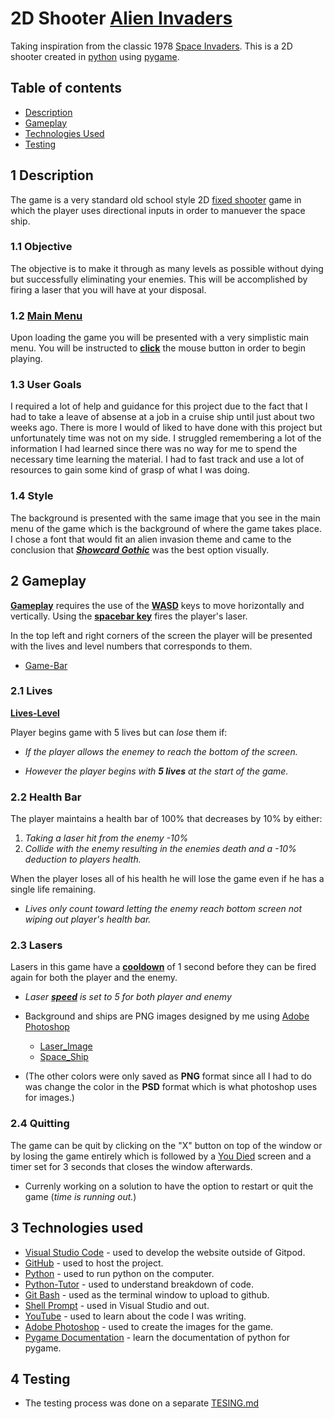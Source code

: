 # 2D Shooter [Alien Invaders](https://github.com/CHAMPION316)

Taking inspiration from the classic 1978 [Space Invaders](https://en.wikipedia.org/wiki/Space_Invaders). This is a 2D shooter created in [python](https://www.python.org/) using [pygame](https://www.pygame.org/news). 

## Table of contents

- [Description](#1-description)
- [Gameplay](#2-gameplay)
- [Technologies Used](#3-technologies-used)
- [Testing](#4-testing)

## 1 Description

The game is a very standard old school style 2D [fixed shooter](https://en.wikipedia.org/wiki/Shoot_%27em_up#Fixed_shooters) game in which the player uses directional inputs in order to manuever the space ship. 

### 1.1 Objective

The objective is to make it through as many levels as possible without dying but successfully eliminating your enemies. This will be accomplished by firing a laser that you will have at your disposal.

### 1.2 [Main Menu](readme-files/main-menu.jpg)

Upon loading the game you will be presented with a very simplistic main menu. You will be instructed to [**click**](readme-files/start-game.jpg) the mouse button in order to begin playing.

### 1.3 User Goals

I required a lot of help and guidance for this project due to the fact that I had to take a leave of absense at a job in a cruise ship until just about two weeks ago. There is more I would of liked to have done with this project but unfortunately time was not on my side. I struggled remembering a lot of the information I had learned since there was no way for me to spend the necessary time learning the material. I had to fast track and use a lot of resources to gain some kind of grasp of what I was doing.


### 1.4 Style
The background is presented with the same image that you see in the main menu of the game which is the background of where the game takes place. I chose a font that would fit an alien invasion theme and came to the conclusion that [_**Showcard Gothic**_](readme-files/font-style.jpg) was the best option visually.


## 2 Gameplay

[**Gameplay**](readme-files/game-play.jpg) requires the use of the [**WASD**](readme-files/move-input.jpg) keys to move horizontally and vertically. Using the [**spacebar key**](readme-files/space-shoot.jpg) fires the player's laser.

In the top left and right corners of the screen the player will be presented with the lives and level numbers that corresponds to them.
- [Game-Bar](readme-files/game-bar.jpg)

### 2.1 Lives

[**Lives-Level**](readme-files/lives-level.jpg)

Player begins game with 5 lives but can _lose_ them if:

- _If the player allows the enemey to reach the bottom of the screen._

- _However the player begins with **5 lives** at the start of the game._

### 2.2 Health Bar

The player maintains a health bar of 100% that decreases by 10% by either:

1. _Taking a laser hit from the enemy -10%_
2. _Collide with the enemy resulting in the enemies death and a -10% deduction to players health._

When the player loses all of his health he will lose the game even if he has a single life remaining.

- _Lives only count toward letting the enemy reach bottom screen not wiping out player's health bar._

### 2.3 Lasers

Lasers in this game have a [__cooldown__](readme-files/cooldown-shot.jpg) of 1 second before they can be fired again for both the player and the enemy.

- _Laser [**speed**](readme-files/laser-speed.jpg) is set to 5 for both player and enemy_

- Background and ships are PNG images designed by me using [Adobe Photoshop](https://www.adobe.com/products/photoshop.html)

    * [Laser_Image](readme-files/laser_green_0.jpg)
    * [Space_Ship](readme-files/space_ship_creation.jpg)
- (The other colors were only saved as **PNG** format since all I had to do was change the color in the **PSD** format which is what photoshop uses for images.)

### 2.4 Quitting

The game can be quit by clicking on the "X" button on top of the window or by losing the game entirely which is followed by a [You Died](readme-files/end-game.jpg) screen and a timer set for 3 seconds that closes the window afterwards.

- Currenly working on a solution to have the option to restart or quit the game (_time is running out._)

## 3 Technologies used

- [Visual Studio Code](https://code.visualstudio.com/download) - used to develop the website outside of Gitpod.
- [GitHub](https://github.com/) - used to host the project.
- [Python](https://www.python.org/) - used to run python on the computer. 
- [Python-Tutor](https://pythontutor.com/) - used to understand breakdown of code. 
- [Git Bash](https://git-scm.com/downloads) - used as the terminal window to upload to github.
- [Shell Prompt](https://en.wikibooks.org/wiki/Guide_to_Unix/Explanations/Shell_Prompt) - used in Visual Studio and out.
- [YouTube](https://www.youtube.com/) - used to learn about the code I was writing.
- [Adobe Photoshop](https://www.adobe.com/products/photoshop.html) - used to create the images for the game.
- [Pygame Documentation](https://www.pygame.org/news) - learn the documentation of python for pygame.

## 4 Testing

-   The testing process was done on a separate [TESING.md](TESTING.md)
